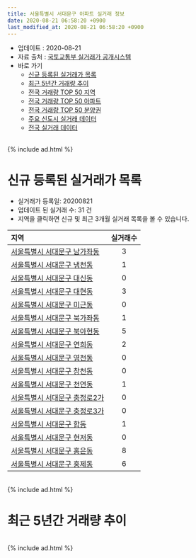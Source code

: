```yaml
---
title: 서울특별시 서대문구 아파트 실거래 정보
date: 2020-08-21 06:58:20 +0900
last_modified_at: 2020-08-21 06:58:20 +0900
---
```


* 업데이트 : 2020-08-21
* 자료 출처 : [국토교통부 실거래가 공개시스템](http://rt.molit.go.kr)
* 바로 가기
    * [신규 등록된 실거래가 목록](#신규-등록된-실거래가-목록)
    * [최근 5년간 거래량 추이](#최근-5년간-거래량-추이)
    * [전국 거래량 TOP 50 지역](https://inasie.github.io/apt-trade-info/최근-3개월-전국에서-가장-거래가-많이-발생한-지역)
    * [전국 거래량 TOP 50 아파트](https://inasie.github.io/apt-trade-info/최근-3개월-전국에서-가장-거래가-많이-발생한-아파트)
    * [전국 거래량 TOP 50 분양권](https://inasie.github.io/apt-trade-info/최근-3개월-전국에서-가장-거래가-많이-발생한-분양권)
    * [주요 신도시 실거래 데이터](https://inasie.github.io/apt-trade-info/주요-신도시)
    * [전국 실거래 데이터](https://inasie.github.io/apt-trade-info/전국)

<br>
{% include ad.html %}
<br>

# 신규 등록된 실거래가 목록
* 실거래가 등록일: 20200821
* 업데이트 된 실거래 수: 31 건
* 지역을 클릭하면 신규 및 최근 3개월 실거래 목록을 볼 수 있습니다.


|지역|실거래수|
|:---|:---:|
|[서울특별시 서대문구 남가좌동](https://inasie.github.io/apt-trade-info/서울특별시-서대문구-남가좌동)|3|
|[서울특별시 서대문구 냉천동](https://inasie.github.io/apt-trade-info/서울특별시-서대문구-냉천동)|1|
|[서울특별시 서대문구 대신동](https://inasie.github.io/apt-trade-info/서울특별시-서대문구-대신동)|0|
|[서울특별시 서대문구 대현동](https://inasie.github.io/apt-trade-info/서울특별시-서대문구-대현동)|3|
|[서울특별시 서대문구 미근동](https://inasie.github.io/apt-trade-info/서울특별시-서대문구-미근동)|0|
|[서울특별시 서대문구 북가좌동](https://inasie.github.io/apt-trade-info/서울특별시-서대문구-북가좌동)|1|
|[서울특별시 서대문구 북아현동](https://inasie.github.io/apt-trade-info/서울특별시-서대문구-북아현동)|5|
|[서울특별시 서대문구 연희동](https://inasie.github.io/apt-trade-info/서울특별시-서대문구-연희동)|2|
|[서울특별시 서대문구 영천동](https://inasie.github.io/apt-trade-info/서울특별시-서대문구-영천동)|0|
|[서울특별시 서대문구 창천동](https://inasie.github.io/apt-trade-info/서울특별시-서대문구-창천동)|0|
|[서울특별시 서대문구 천연동](https://inasie.github.io/apt-trade-info/서울특별시-서대문구-천연동)|1|
|[서울특별시 서대문구 충정로2가](https://inasie.github.io/apt-trade-info/서울특별시-서대문구-충정로2가)|0|
|[서울특별시 서대문구 충정로3가](https://inasie.github.io/apt-trade-info/서울특별시-서대문구-충정로3가)|0|
|[서울특별시 서대문구 합동](https://inasie.github.io/apt-trade-info/서울특별시-서대문구-합동)|1|
|[서울특별시 서대문구 현저동](https://inasie.github.io/apt-trade-info/서울특별시-서대문구-현저동)|0|
|[서울특별시 서대문구 홍은동](https://inasie.github.io/apt-trade-info/서울특별시-서대문구-홍은동)|8|
|[서울특별시 서대문구 홍제동](https://inasie.github.io/apt-trade-info/서울특별시-서대문구-홍제동)|6|


<br>
{% include ad.html %}
<br>

# 최근 5년간 거래량 추이


<div style="width:100%;">
    <canvas id="deal_progress" height="200"></canvas>
</div>

<script>
new Chart(document.getElementById("deal_progress"), {
    type: 'line',
    data: {
        labels: ['201508','201509','201510','201511','201512','201601','201602','201603','201604','201605','201606','201607','201608','201609','201610','201611','201612','201701','201702','201703','201704','201705','201706','201707','201708','201709','201710','201711','201712','201801','201802','201803','201804','201805','201806','201807','201808','201809','201810','201811','201812','201901','201902','201903','201904','201905','201906','201907','201908','201909','201910','201911','201912','202001','202002','202003','202004','202005','202006','202007','202008'],
        datasets: [{
            label: '매매',
            pointRadius: 1,
            data: [258, 243, 272, 195, 148, 181, 235, 402, 377, 287, 325, 353, 308, 310, 325, 197, 139, 115, 175, 204, 211, 322, 389, 390, 218, 249, 218, 247, 265, 466, 347, 338, 201, 164, 205, 219, 462, 215, 112, 52, 47, 66, 54, 100, 90, 144, 211, 311, 329, 261, 397, 435, 368, 245, 288, 149, 91, 196, 529, 413, 45],
            borderColor: "rgba(255, 201, 14, 1)",
            backgroundColor: "rgba(255, 201, 14, 0.5)",
            fill: false,
            lineTension: 0
        },{
            label: '전월세',
            pointRadius: 1,
            data: [311, 312, 395, 387, 487, 392, 308, 303, 270, 227, 225, 221, 234, 255, 343, 290, 377, 377, 429, 284, 235, 306, 306, 283, 329, 343, 326, 381, 435, 461, 400, 405, 288, 276, 255, 260, 243, 241, 267, 249, 358, 499, 329, 316, 299, 235, 291, 289, 290, 254, 337, 308, 426, 388, 496, 337, 291, 320, 283, 222, 65],
            borderColor: "rgba(0, 141, 185, 1)",
            backgroundColor: "rgba(0, 141, 185, 0.5)",
            fill: false,
            lineTension: 0
        }
        ]
    },
    options: {
        responsive: true,
        title: {
            display: false
        },
        tooltips: {
            mode: 'index',
            intersect: false
        },
        hover: {
            mode: 'nearest',
            intersect: true
        },
        scales: {
            xAxes: [{
                display: true,
                scaleLabel: {
                    display: true,
                    labelString: '년/월'
                }
            }],
            yAxes: [{
                display: true,
                ticks: {
                    suggestedMin: 0,
                },
                scaleLabel: {
                    display: true,
                    labelString: '실거래 수'
                }
            }]
        }
    }
});

</script>


<br>
{% include ad.html %}
<br>

